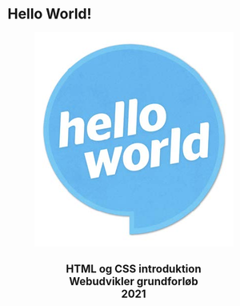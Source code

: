 # Hello World!

<p align="center">
  <img src="https://github.com/rts-cmk-opgaver/HelloWorld/blob/main/hello_world.jpg" /><br>
</p>
<h2 align="center" style="border: none;">
  HTML og CSS introduktion<br>
  Webudvikler grundforløb<br>
  2021<br>
<h2>

